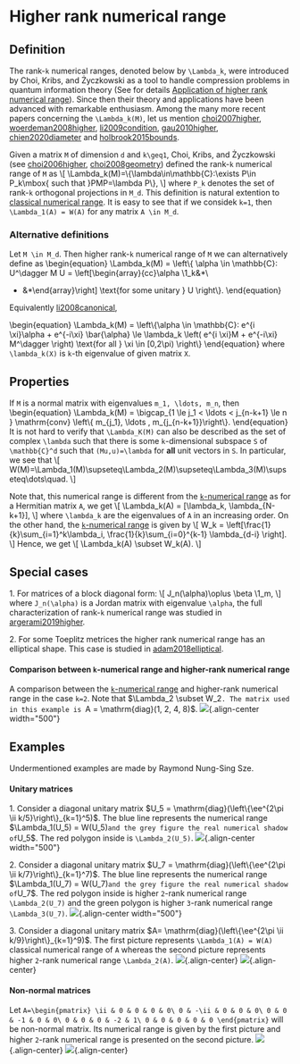 Higher rank numerical range
===========================

Definition
----------

The rank-``k`` numerical ranges, denoted below by ``\Lambda_k``, were
introduced by Choi, Kribs, and Życzkowski as a tool to handle
compression problems in quantum information theory (See for details
[Application of higher rank numerical
range](/numerical-range/generalizations/application-of-higher-rank-and-p-k-numerical-range)).
Since then their theory and applications have been advanced with
remarkable enthusiasm. Among the many more recent papers concerning the
``\Lambda_k(M)``, let us mention [choi2007higher](@cite), [woerdeman2008higher](@cite), [li2009condition](@cite), [gau2010higher](@cite), [chien2020diameter](cite) and [holbrook2015bounds](@cite).

Given a matrix ``M`` of dimension ``d`` and ``k\geq1``, Choi, Kribs,
and Życzkowski (see [choi2006higher](@cite), [choi2008geometry](@cite))
defined the rank-``k`` numerical range of ``M`` as \\\[
\Lambda_k(M)=\\{\lambda\in\mathbb{C}:\exists P\in P_k\mbox{ such
that }PMP=\lambda P\\}, \\\] where ``P_k`` denotes the set of
rank-``k`` orthogonal projections in ``M_d``. This definition is natural
extention to [classical numerical range](/numerical-range). It is easy
to see that if we considek ``k=1``, then `` \Lambda_1(A) = W(A)`` for
any matrix ``A \in M_d``.

### Alternative definitions

Let ``M \in M_d``. Then higher rank-``k`` numerical range of ``M`` we
can alternatively define as \begin{equation} \Lambda_k(M) = \left\\{
\alpha \in \mathbb{C}: U^\dagger M U =
\left\[\begin{array}{cc}\alpha \1_k&*\
* &*\end{array}\right\] \text{for some unitary } U \right\\}.
\end{equation}

Equivalently [li2008canonical](@cite),

\begin{equation} \Lambda_k(M) = \left\\{\alpha \in \mathbb{C}:
e^{i \xi}\alpha + e^{-i\xi} \bar{\alpha} \le \lambda_k \left(
e^{i \xi}M + e^{-i\xi} M^\dagger \right) \text{for all } \xi
\in \[0,2\pi) \right\\} \end{equation} where ``\lambda_k(X)`` is
``k``-th eigenvalue of given matrix ``X``.

Properties
----------

If ``M`` is a normal matrix with eigenvalues ``m_1, \ldots, m_n``, then
\begin{equation} \Lambda_k(M) = \bigcap\_{1 \le j_1 \< \ldots \<
j\_{n-k+1} \le n } \mathrm{conv} \left\\{ m\_{j_1}, \ldots ,
m\_{j\_{n-k+1}}\right\\}. \end{equation} It is not hard to verify that
``\Lambda_K(M)`` can also be described as the set of complex
``\lambda`` such that there is some ``k``-dimensional subspace ``S`` of
``\mathbb{C}^d`` such that ``(Mu,u)=\lambda`` for **all** unit
vectors in ``S``. In particular, we see that \\\[
W(M)=\Lambda_1(M)\supseteq\Lambda_2(M)\supseteq\Lambda_3(M)\supseteq\dots\quad.
\\\]

Note that, this numerical range is different from the [``k``-numerical
range](/numerical-range/generalizations/k-numerical-range) as for a
Hermitian matrix ``A``, we get \\\[ \Lambda_k(A) = \[\lambda_k,
\lambda\_{N-k+1}\], \\\] where ``\lambda_k`` are the eigenvalues of
``A`` in an increasing order. On the other hand, the [``k``-numerical
range](/numerical-range/generalizations/k-numerical-range) is given by
\\\[ W_k = \left\[\frac{1}{k}\sum\_{i=1}^k\lambda_i,
\frac{1}{k}\sum\_{i=0}^{k-1} \lambda\_{d-i} \right\]. \\\] Hence,
we get \\\[ \Lambda_k(A) \subset W_k(A). \\\]

Special cases
-------------

1\. For matrices of a block diagonal form: \\\[ J_n(\alpha)\oplus
\beta \1_m, \\\] where ``J_n(\alpha)`` is a Jordan matrix with
eigenvalue ``\alpha``, the full characterization of rank-``k``
numerical range was studied in [argerami2019higher](@cite).

2\. For some Toeplitz metrices the higher rank numerical range has an
elliptical shape. This case is studied in [adam2018elliptical](@cite).

#### Comparison between ``k``-numerical range and higher-rank numerical range

A comparison between the [``k``-numerical
range](/numerical-range/generalizations/k-numerical-range) and
higher-rank numerical range in the case ``k=2``. Note that \$\Lambda_2
\subset W_2``. The matrix used in this example is ``A =
\mathrm{diag}(1, 2, 4, 8)\$.
![](/numerical-range/examples/k-range.png){.align-center width="500"}

Examples
--------

Undermentioned examples are made by Raymond Nung-Sing Sze.

#### Unitary matrices

1\. Consider a diagonal unitary matrix \$U_5 =
\mathrm{diag}(\left\\{\ee^{2\pi \ii k/5}\right\\}\_{k=1}^5)\$.
The blue line represents the numerical range \$\Lambda_1(U_5) =
W(U_5)`` and the grey figure the real numerical shadow of ``U_5\$. The
red polygon inside is ``\Lambda_2(U_5)``.
![](/numerical-range/generalizations/real_s3d5.png){.align-center
width="500"}

2\. Consider a diagonal unitary matrix \$U_7 =
\mathrm{diag}(\left\\{\ee^{2\pi \ii k/7}\right\\}\_{k=1}^7)\$.
The blue line represents the numerical range \$\Lambda_1(U_7) =
W(U_7)`` and the grey figure the real numerical shadow of ``U_7\$. The
red polygon inside is higher ``2``-rank numerical range
``\Lambda_2(U_7)`` and the green polygon is higher ``3``-rank numerical
range ``\Lambda_3(U_7)``.
![](/numerical-range/generalizations/real_s3d7.png){.align-center
width="500"}

3\. Consider a diagonal unitary matrix \$A=
\mathrm{diag}(\left\\{\ee^{2\pi \ii k/9}\right\\}\_{k=1}^9)\$.
The first picture represents ``\Lambda_1(A) = W(A) `` classical
numerical range of ``A`` whereas the second picture represents higher
``2``-rank numerical range ``\Lambda_2(A)``.
![](/numerical-range/generalizations/normal003.png){.align-center}
![](/numerical-range/generalizations/normal004.png){.align-center}

#### Non-normal matrices

Let ````A=\begin{pmatrix} \ii & 0 & 0 & 0 & 0\
0 & -\ii & 0 & 0 & 0\
0 & 0 & -1 & 0 & 0\
0 & 0 & 0 & -2 & 1\
0 & 0 & 0 & 0 & 0 \end{pmatrix}```` will be non-normal matrix. Its
numerical range is given by the first picture and higher ``2``-rank
numerical range is presented on the second picture.
![](/numerical-range/generalizations/example105.png){.align-center}
![](/numerical-range/generalizations/example106.png){.align-center}
